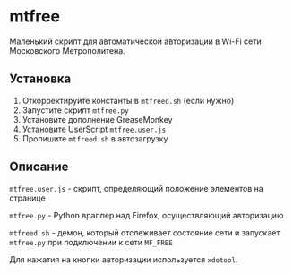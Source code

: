 # mtfree
Маленький скрипт для автоматической авторизации в Wi-Fi сети Московского Метрополитена.
## Установка
1. Откорректируйте константы в ``mtfreed.sh`` (если нужно)
2. Запустите скрипт ``mtfree.py``
3. Установите дополнение GreaseMonkey
4. Установите UserScript ``mtfree.user.js``
5. Пропишите ``mtfreed.sh`` в автозагрузку
## Описание
``mtfree.user.js`` - скрипт, определяющий положение элементов на странице

``mtfree.py`` - Python враппер над Firefox, осуществляющий авторизацию

``mtfreed.sh`` - демон, который отслеживает состояние сети и запускает ``mtfree.py`` при подключении к сети ``MF_FREE``

Для нажатия на кнопки авторизации используется ``xdotool``.
